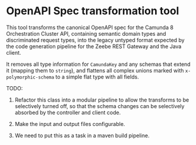 # OpenAPI Spec transformation tool

This tool transforms the canonical OpenAPI spec for the Camunda 8 Orchestration Cluster API, containing semantic domain types and discriminated request types, into the legacy untyped format expected by the code generation pipeline for the Zeebe REST Gateway and the Java client.

It removes all type information for `CamundaKey` and any schemas that extend it (mapping them to `string`), and flattens all complex unions marked with `x-polymorphic-schema` to a simple flat type with all fields. 

TODO: 

1. Refactor this class into a modular pipeline to allow the transforms to be selectively turned off, so that the schema changes can be selectively absorbed by the controller and client code.

2. Make the input and output files configurable.

3. We need to put this as a task in a maven build pipeline. 